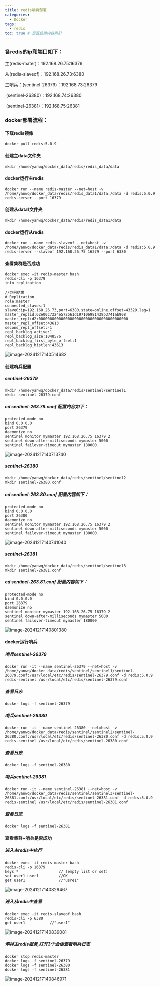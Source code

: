```yaml
---
title: redis哨兵部署
categories:
  - Docker
tags:
  - redis
toc: true # 是否启用内容索引
---
```


### 各redis的ip和端口如下：

主(redis-mater)：192.168.26.75:16379

从(redis-slaveof)：192.168.26.73:6380

三哨兵：(sentinel-26379)：192.168.73:26379  

​				(sentinel-26380)：192.168.74:26380   

​				(sentinel-26381)：192.168.75:26381

### docker部署流程：

#### 下载redis镜像

```
docker pull redis:5.0.9
```

#### 创建主data文件夹

```
mkdir /home/yanwq/docker_data/redis/redis_data/data
```

#### docker运行主redis

```
docker run --name redis-master --net=host -v /home/yanwq/docker_data/redis/redis_data1/data:/data -d redis:5.0.9 redis-server --port 16379
```

#### 创建从data1文件夹

```
mkdir /home/yanwq/docker_data/redis/redis_data1/data
```

#### docker运行从redis

```
docker run --name redis-slaveof --net=host -v /home/yanwq/docker_data/redis/redis_data1/data:/data -d redis:5.0.9 redis-server --slaveof 192.168.26.75 16379 --port 6380
```

#### 查看集群是否成功

```
docker exec –it redis-master bash
redis-cli -p 16379
info replication

//范例结果
# Replication
role:master
connected_slaves:1
slave0:ip=192.168.26.73,port=6380,state=online,offset=43329,lag=1
master_replid:62e00c7324e572561d197106981439b3741ab908
master_replid2:0000000000000000000000000000000000000000
master_repl_offset:43613
second_repl_offset:-1
repl_backlog_active:1
repl_backlog_size:1048576
repl_backlog_first_byte_offset:1
repl_backlog_histlen:43613
```

![image-20241217140514682](/imgs/image-20241217140514682.png)

#### 创建哨兵配置

##### sentinel-26379

```
mkdir /home/yanwq/docker_data/redis/sentinel/sentinel1
mkdir sentinel-26379.conf
```

##### cd sentinel-263.79.conf 配置内容如下：

```
protected-mode no
bind 0.0.0.0
port 26379
daemonize no
sentinel monitor mymaster 192.168.26.75 16379 2
sentinel down-after-milliseconds mymaster 5000
sentinel failover-timeout mymaster 180000
```

![image-20241217140713740](/imgs/image-20241217140713740.png)

##### sentinel-26380

```
mkdir /home/yanwq/docker_data/redis/sentinel/sentinel2
mkdir sentinel-26380.conf
```

##### cd sentinel-263.80.conf 配置内容如下：

```
protected-mode no
bind 0.0.0.0
port 26380
daemonize no
sentinel monitor mymaster 192.168.26.75 16379 2
sentinel down-after-milliseconds mymaster 5000
sentinel failover-timeout mymaster 180000
```

![image-20241217140741040](/imgs/image-20241217140741040.png)

##### sentinel-26381

```
mkdir /home/yanwq/docker_data/redis/sentinel/sentinel3
mkdir sentinel-26381.conf
```

##### cd sentinel-263.81.conf 配置内容如下：

```
protected-mode no
bind 0.0.0.0
port 26379
daemonize no
sentinel monitor mymaster 192.168.26.75 16379 2
sentinel down-after-milliseconds mymaster 5000
sentinel failover-timeout mymaster 180000
```

![image-20241217140801380](/imgs/image-20241217140801380.png)

#### docker运行哨兵

##### 哨兵sentinel-26379

```
docker run -it --name sentinel-26379 --net=host -v /home/yanwq/docker_data/redis/sentinel/sentinel1/sentinel-26379.conf:/usr/local/etc/redis/sentinel-26379.conf -d redis:5.0.9 redis-sentinel /usr/local/etc/redis/sentinel-26379.conf 
```

##### 查看日志

```
docker logs -f sentinel-26379
```

##### 哨兵sentinel-26380

```
docker run -it --name sentinel-26380 --net=host -v /home/yanwq/docker_data/redis/sentinel/sentinel2/sentinel-26380.conf:/usr/local/etc/redis/sentinel-26380.conf -d redis:5.0.9 redis-sentinel /usr/local/etc/redis/sentinel-26380.conf 
```

##### 查看日志

```
docker logs -f sentinel-26380
```

##### 哨兵sentinel-26381

```
docker run -it --name sentinel-26381 --net=host -v /home/yanwq/docker_data/redis/sentinel/sentinel3/sentinel-26381.conf:/usr/local/etc/redis/sentinel-26381.conf -d redis:5.0.9 redis-sentinel /usr/local/etc/redis/sentinel-26381.conf
```

##### 查看日志

```
docker logs -f sentinel-26381
```

#### 查看集群+哨兵是否成功

##### 进入主redis中执行

```
docker exec -it redis-master bash
redis-cli -p 16379
keys *					// (empty list or set)
set user1 user1   		//OK
get user1      			//"usre1"
```

![image-20241217140829467](/imgs/image-20241217140829467.png)

##### 进入从redis中查看

```
docker exec -it redis-slaveof bash
redis-cli -p 6380
get user1			//"user1"
```

![image-20241217140839081](/imgs/image-20241217140839081.png)

##### 停掉主redis服务,打开3个会话查看哨兵日志

```
docker stop redis-master
docker logs -f sentinel-26379
docker logs -f sentinel-26380
docker logs -f sentinel-26381
```

![image-20241217140846971](/imgs/image-20241217140846971.png)